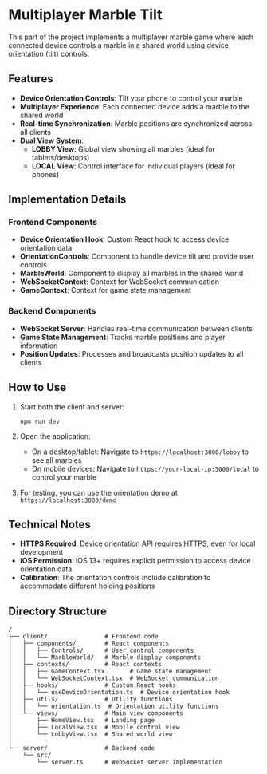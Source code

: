 # Multiplayer Marble Tilt

This part of the project implements a multiplayer marble game where each connected device controls a marble in a shared world using device orientation (tilt) controls.

## Features

- **Device Orientation Controls**: Tilt your phone to control your marble
- **Multiplayer Experience**: Each connected device adds a marble to the shared world
- **Real-time Synchronization**: Marble positions are synchronized across all clients
- **Dual View System**:
  - **LOBBY View**: Global view showing all marbles (ideal for tablets/desktops)
  - **LOCAL View**: Control interface for individual players (ideal for phones)

## Implementation Details

### Frontend Components

- **Device Orientation Hook**: Custom React hook to access device orientation data
- **OrientationControls**: Component to handle device tilt and provide user controls
- **MarbleWorld**: Component to display all marbles in the shared world
- **WebSocketContext**: Context for WebSocket communication
- **GameContext**: Context for game state management

### Backend Components

- **WebSocket Server**: Handles real-time communication between clients
- **Game State Management**: Tracks marble positions and player information
- **Position Updates**: Processes and broadcasts position updates to all clients

## How to Use

1. Start both the client and server:
   ```
   npm run dev
   ```

2. Open the application:
   - On a desktop/tablet: Navigate to `https://localhost:3000/lobby` to see all marbles
   - On mobile devices: Navigate to `https://your-local-ip:3000/local` to control your marble

3. For testing, you can use the orientation demo at `https://localhost:3000/demo`

## Technical Notes

- **HTTPS Required**: Device orientation API requires HTTPS, even for local development
- **iOS Permission**: iOS 13+ requires explicit permission to access device orientation data
- **Calibration**: The orientation controls include calibration to accommodate different holding positions

## Directory Structure

```
/
├── client/                # Frontend code
│   ├── components/        # React components
│   │   ├── Controls/      # User control components
│   │   └── MarbleWorld/   # Marble display components
│   ├── contexts/          # React contexts
│   │   ├── GameContext.tsx       # Game state management
│   │   └── WebSocketContext.tsx  # WebSocket communication
│   ├── hooks/             # Custom React hooks
│   │   └── useDeviceOrientation.ts  # Device orientation hook
│   ├── utils/             # Utility functions
│   │   └── orientation.ts  # Orientation utility functions
│   └── views/             # Main view components
│       ├── HomeView.tsx   # Landing page
│       ├── LocalView.tsx  # Mobile control view
│       └── LobbyView.tsx  # Shared world view
│
└── server/                # Backend code
    └── src/
        └── server.ts      # WebSocket server implementation
```
